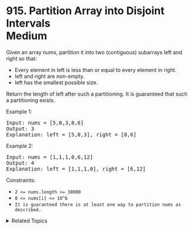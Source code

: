 # 915. Partition Array into Disjoint Intervals<br> Medium

Given an array nums, partition it into two (contiguous) subarrays left and right so that:

- Every element in left is less than or equal to every element in right.
- left and right are non-empty.
- left has the smallest possible size.

Return the length of left after such a partitioning.  It is guaranteed that such a partitioning exists.

Example 1:

<pre>
Input: nums = [5,0,3,8,6]
Output: 3
Explanation: left = [5,0,3], right = [8,6]
</pre>

Example 2:

<pre>
Input: nums = [1,1,1,0,6,12]
Output: 4
Explanation: left = [1,1,1,0], right = [6,12]
</pre>

Constraints:

- `2 <= nums.length <= 30000`
- `0 <= nums[i] <= 10^6`
- `It is guaranteed there is at least one way to partition nums as described.`

<details>

<summary> Related Topics </summary>

-   `Array`

</details>
